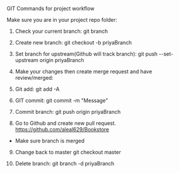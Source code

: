 GIT Commands for project workflow

Make sure you are in your project repo folder:

1. Check your current branch:
  git branch
  
2. Create new branch: 
  git checkout -b priyaBranch
  
3. Set branch for upstream(Github will track branch):
  git push --set-upstream origin priyaBranch
  
4. Make your changes then create merge request and have review/merged:

5. Git add:
  git add -A
  
6. GIT commit:
  git commit -m "Message"
  
7. Commit branch:
  git push origin priyaBranch
  
8. Go to Github and create new pull request.
https://github.com/aleal629/Bookstore

* Make sure branch is merged

9. Change back to master
  git checkout master

10. Delete branch:
  git branch -d priyaBranch
